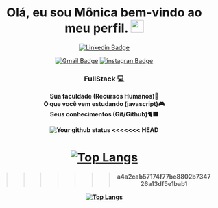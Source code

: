 <h1 align="center"> Olá, eu sou <strong>Mônica</strong> bem-vindo ao meu perfil.
<img src="https://www.gifs-animados.net/original/fe.gif"width="30px"></h1>

<div align="center">
  
[![Linkedin Badge](https://img.shields.io/badge/-Linkedin-6633cc?style=flat-square&logo=Linkedin&logoColor=white&color=black&link=SEU-LINKEDIN-AQUI)](SEU-LINKEDIN-AQUI)

[![Gmail Badge](https://img.shields.io/badge/-Gmail-c14438?style=flat-square&logo=Gmail&color=black&logoColor=white&link=mailto:SEU-EMAIL-AQUI)](mailto:SEU-EMAIL-AQUI)
[![instagran Badge](https://img.shields.io/badge/Instagram-E4405F?style=for-the-badge&logo=instagram&logoColor=white)](SEU-MEDIUM-AQUI)


<h3 align="center"><strong> FullStack  💻</h3>

<p align="center">
  <strong>Sua faculdade (Recursos Humanos)👧 </strong><br>
  <strong>O que você vem estudando (javascript)</strong>🎮<br>
  <strong>Seus conhecimentos (Git/Github)</strong>🐈‍⬛<br>
</p>

<div align="center">

![Your github status](https://github-readme-stats.vercel.app/api?username=monicadeve&show_icons=true&theme=dark)
<<<<<<< HEAD

[![Top Langs](https://github-readme-stats.vercel.app/api/top-langs/?username=monicadeve&layout=compact&theme=dark)](https://github.com/felipecastrosales/github-readme-stats)
=======
>>>>>>> a4a2cab57174f77be8802b734726a13df5e1bab1

[![Top Langs](https://github-readme-stats.vercel.app/api/top-langs/?username=monicadeve&layout=compact&theme=dark)](https://github.com/felipecastrosales/github-readme-stats)

  </div>
